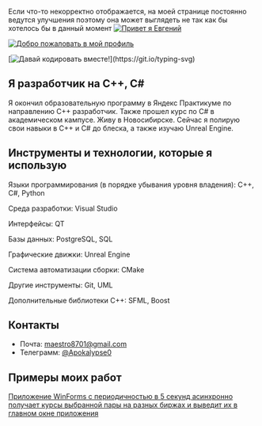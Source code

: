 Если что-то некорректно отображается, на моей странице постоянно ведутся улучшения поэтому она может выглядеть не так как бы хотелось бы в данный момент
[![Привет я Евгений](https://readme-typing-svg.demolab.com?font=Fira+Code&pause=1000&color=0E44FD&background=FF8B3A00&center=true&width=870&height=100&lines=Привет+я+Евгений)](https://git.io/typing-svg)

[![Добро пожаловать в мой профиль](https://readme-typing-svg.demolab.com?font=Fira+Code&pause=1000&color=00FF00&background=FF8B3A00&center=true&width=870&height=100&lines=Добро+пожаловать+в+мой+профиль)](https://git.io/typing-svg)

[![Давай кодировать вместе!](https://readme-typing-svg.demolab.com?font=Fira+Code&pause=1000&color=FF0000&background=FF8B3A00&center=true&width=870&height=100&lines=Давай+кодировать+вместе!)](https://git.io/typing-svg)
## Я разработчик на C++, C#
Я окончил образовательную программу в Яндекс Практикуме по направлению C++ разработчик. Также прошел курс по C# в академическом кампусе.
Живу в Новосибирске.
Сейчас я полирую свои навыки в C++ и C# до блеска, а также изучаю Unreal Engine.

## Инструменты и технологии, которые я использую
Языки программирования (в порядке убывания уровня владения): C++, C#, Python

Среда разработки: Visual Studio

Интерфейсы: QT

Базы данных: PostgreSQL, SQL

Графические движки: Unreal Engine

Система автоматизации сборки: CMake

Другие инструменты: Git, UML

Дополнительные библиотеки C++: SFML, Boost

## Контакты
- Почта: [maestro8701@gmail.com](maestro8701@gmail.com)
- Телеграмм: [@Apokalypse0](@Apokalypse0)

## Примеры моих работ
[Приложение WinForms с периодичностью в 5 секунд асинхронно получает курсы выбранной пары на разных биржах и выведит их в главном окне приложения](https://youtu.be/N685u4717Wc)


<!--
**Maestro8701/Maestro8701** is a ✨ _special_ ✨ repository because its `README.md` (this file) appears on your GitHub profile.

Here are some ideas to get you started:

- 🔭 I’m currently working on ...
- 🌱 I’m currently learning ...
- 👯 I’m looking to collaborate on ...
- 🤔 I’m looking for help with ...
- 💬 Ask me about ...
- 📫 How to reach me: ...
- 😄 Pronouns: ...
- ⚡ Fun fact: ...
-->
